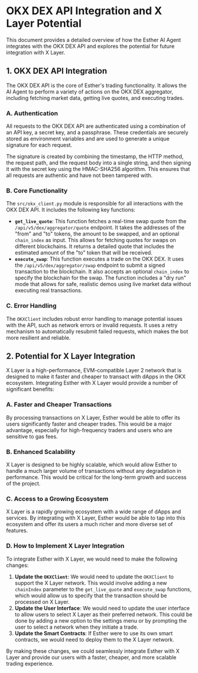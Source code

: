 # OKX DEX API Integration and X Layer Potential

This document provides a detailed overview of how the Esther AI Agent integrates with the OKX DEX API and explores the potential for future integration with X Layer.

## 1. OKX DEX API Integration

The OKX DEX API is the core of Esther's trading functionality. It allows the AI Agent to perform a variety of actions on the OKX DEX aggregator, including fetching market data, getting live quotes, and executing trades.

### A. Authentication

All requests to the OKX DEX API are authenticated using a combination of an API key, a secret key, and a passphrase. These credentials are securely stored as environment variables and are used to generate a unique signature for each request.

The signature is created by combining the timestamp, the HTTP method, the request path, and the request body into a single string, and then signing it with the secret key using the HMAC-SHA256 algorithm. This ensures that all requests are authentic and have not been tampered with.

### B. Core Functionality

The `src/okx_client.py` module is responsible for all interactions with the OKX DEX API. It includes the following key functions:

-   **`get_live_quote`**: This function fetches a real-time swap quote from the `/api/v5/dex/aggregator/quote` endpoint. It takes the addresses of the "from" and "to" tokens, the amount to be swapped, and an optional `chain_index` as input. This allows for fetching quotes for swaps on different blockchains. It returns a detailed quote that includes the estimated amount of the "to" token that will be received.
-   **`execute_swap`**: This function executes a trade on the OKX DEX. It uses the `/api/v5/dex/aggregator/swap` endpoint to submit a signed transaction to the blockchain. It also accepts an optional `chain_index` to specify the blockchain for the swap. The function includes a "dry run" mode that allows for safe, realistic demos using live market data without executing real transactions.

### C. Error Handling

The `OKXClient` includes robust error handling to manage potential issues with the API, such as network errors or invalid requests. It uses a retry mechanism to automatically resubmit failed requests, which makes the bot more resilient and reliable.

## 2. Potential for X Layer Integration

X Layer is a high-performance, EVM-compatible Layer 2 network that is designed to make it faster and cheaper to transact with dApps in the OKX ecosystem. Integrating Esther with X Layer would provide a number of significant benefits:

### A. Faster and Cheaper Transactions

By processing transactions on X Layer, Esther would be able to offer its users significantly faster and cheaper trades. This would be a major advantage, especially for high-frequency traders and users who are sensitive to gas fees.

### B. Enhanced Scalability

X Layer is designed to be highly scalable, which would allow Esther to handle a much larger volume of transactions without any degradation in performance. This would be critical for the long-term growth and success of the project.

### C. Access to a Growing Ecosystem

X Layer is a rapidly growing ecosystem with a wide range of dApps and services. By integrating with X Layer, Esther would be able to tap into this ecosystem and offer its users a much richer and more diverse set of features.

### D. How to Implement X Layer Integration

To integrate Esther with X Layer, we would need to make the following changes:

1.  **Update the `OKXClient`**: We would need to update the `OKXClient` to support the X Layer network. This would involve adding a new `chainIndex` parameter to the `get_live_quote` and `execute_swap` functions, which would allow us to specify that the transaction should be processed on X Layer.
2.  **Update the User Interface**: We would need to update the user interface to allow users to select X Layer as their preferred network. This could be done by adding a new option to the settings menu or by prompting the user to select a network when they initiate a trade.
3.  **Update the Smart Contracts**: If Esther were to use its own smart contracts, we would need to deploy them to the X Layer network.

By making these changes, we could seamlessly integrate Esther with X Layer and provide our users with a faster, cheaper, and more scalable trading experience.
